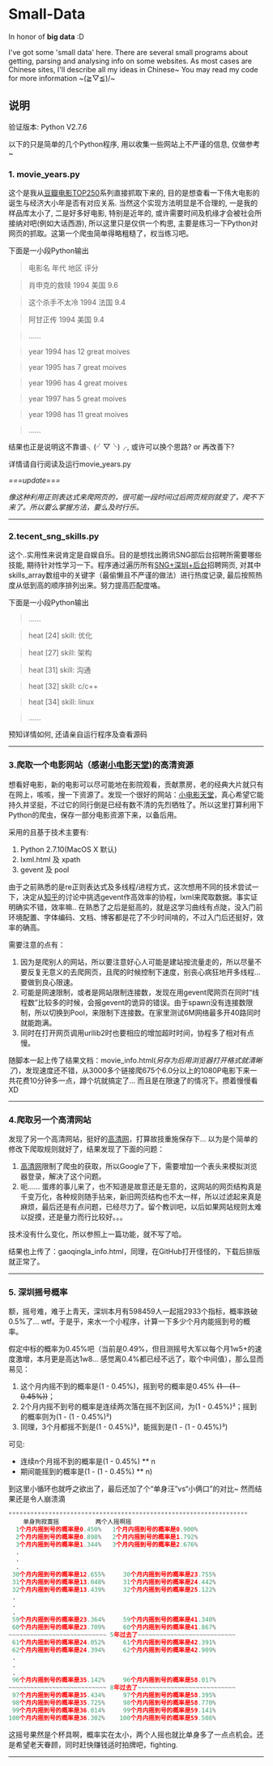# Small-Data
In honor of **big data** :D

I've got some 'small data' here. There are several small programs about getting, parsing and analysing info on some websites. As most cases are Chinese sites, I'll describe all my ideas in Chinese~ You may read my code for more information ~\(≧▽≦)/~

## 说明
验证版本: Python V2.7.6

以下的只是简单的几个Python程序, 用以收集一些网站上不严谨的信息, 仅做参考~

### 1. movie_years.py
这个是我从[豆瓣电影TOP250](http://movie.douban.com/top250?start=0&filter=&type=)系列直接抓取下来的, 目的是想查看一下伟大电影的诞生与经济大小年是否有对应关系. 当然这个实现方法明显是不合理的, 一是我的样品库太小了, 二是好多好电影, 特别是近年的, 或许需要时间及机缘才会被社会所接纳对吧(例如大话西游), 所以这里只是仅供一个构思, 主要是练习一下Python对网页的抓取。这第一个爬虫简单得略粗糙了，权当练习吧。

下面是一小段Python输出

> 电影名   年代   地区   评分

> 肖申克的救赎   1994   美国   9.6

> 这个杀手不太冷   1994   法国   9.4

> 阿甘正传   1994   美国   9.4

> ......

> year 1994 has 12 great moives

> year 1995 has 7 great moives

> year 1996 has 4 great moives

> year 1997 has 5 great moives

> year 1998 has 11 great moives

> ......




结果也正是说明这不靠谱╮(╯▽╰)╭, 或许可以换个思路? or 再改善下?

详情请自行阅读及运行movie_years.py

*===update===*

*像这种利用正则表达式来爬网页的，很可能一段时间过后网页规则就变了，爬不下来了。所以要么掌握方法，要么及时行乐。*

---

### 2.tecent_sng_skills.py
这个..实用性来说肯定是自娱自乐。目的是想找出腾讯SNG部后台招聘所需要哪些技能, 期待针对性学习一下。程序通过遍历所有[SNG+深圳+后台](http://hr.tencent.com/position.php?keywords=SNG+%E5%90%8E%E5%8F%B0&lid=2218&tid=0)招聘网页, 对其中skills_array数组中的关键字（最偷懒且不严谨的做法）进行热度记录, 最后按照热度从低到高的顺序排列出来。努力提高匹配度咯。

下面是一小段Python输出

> ......

> heat [24]	 skill: 优化

> heat [27]	 skill: 架构

> heat [31]	 skill: 沟通

> heat [32]	 skill: c/c++

> heat [34]	 skill: linux

> ......

预知详情如何, 还请亲自运行程序及查看源码

---

### 3.爬取一个电影网站（感谢[小电影天堂](http://www.xdytt.com))的高清资源
想看好电影，新的电影可以尽可能地在影院观看，贡献票房，老的经典大片就只有在网上，咳咳，搜一下资源了。发现一个很好的网站：[小电影天堂](http://www.xdytt.com)，真心希望它能持久并坚挺，不过它的同行倒是已经有数不清的先烈牺牲了。所以这里打算利用下Python的爬虫，保存一部分电影资源下来，以备后用。

采用的且基于技术主要有:

1. Python 2.7.10(MacOS X 默认)
2. lxml.html 及 xpath
3. gevent 及 pool

由于之前熟悉的是re正则表达式及多线程/进程方式，这次想用不同的技术尝试一下，决定从[知乎](http://www.zhihu.com/question/24590883)的讨论中挑选gevent作高效率的协程，lxml来爬取数据。事实证明确实不错，效率嘛.. 在熟悉了之后是挺高的，就是这学习曲线有点陡，没入门前环境配置、字体编码、文档、博客都是花了不少时间啃的，不过入门后还挺好，效率的确高。

需要注意的点有：

1. 因为是爬别人的网站，所以要注意好心人可能是建站按流量走的，所以尽量不要反复无意义的去爬网页，且爬的时候控制下速度，别丧心病狂地开多线程... 要做到良心限速。
2. 可能是网速限制，或者是网站限制连接数，发现在用gevent爬网页在同时“线程数”比较多的时候，会报gevent的诡异的错误。由于spawn没有连接数限制，所以切换到Pool，来限制下连接数。在家里测试6M网络最多开40路同时就能跑满。
3. 同时在打开网页调用urllib2时也要相应的增加超时时间，协程多了相对有点慢。

随脚本一起上传了结果文档：movie_info.html(*另存为后用浏览器打开格式就清晰了*)，发现速度还不错，从3000多个链接爬675个6.0分以上的1080P电影下来一共花费10分钟多一点，蹲个坑就搞定了... 而且是在限速了的情况下。攒着慢慢看 XD

---

### 4.爬取另一个高清网站
发现了另一个高清网站，挺好的[高清网](http://gaoqing.la)，打算故技重施保存下... 以为是个简单的修改下爬取规则就好了，结果发现了下面的问题：

1. [高清网](http://gaoqing.la)限制了爬虫的获取，所以Google了下，需要增加一个表头来模拟浏览器登录，解决了这个问题。
2. 呃...... 蛋疼的事儿来了，也不知道是故意还是无意的，这网站的网页结构真是千变万化，各种规则随手拈来，新旧网页结构也不太一样，所以过滤起来真是麻烦，最后还是有点问题，已经尽力了。留个教训吧，以后如果网站规则太难以捉摸，还是量力而行比较好。。。

技术没有什么变化，所以参照上一篇功能，就不写了哈。

结果也上传了：gaoqingla_info.html，同理，在GitHub打开怪怪的，下载后排版就正常了。

---

### 5. 深圳摇号概率

额，摇号难，难于上青天，深圳本月有598459人一起摇2933个指标，概率跌破0.5%了... wtf。于是乎，来水一个小程序，计算一下多少个月内能摇到号的概率。

假定中标的概率为0.45%吧（当前是0.49%，但目测摇号大军以每个月1w5+的速度激增，本月更是高达1w8... 感觉离0.4%都已经不远了，取个中间值），那么显而易见：

1. 这个月内摇不到的概率是(1 - 0.45%)，摇到号的概率是0.45% ~~(1 - (1 - 0.45%))~~；
2. 2个月内摇不到号的概率是连续两次落在摇不到区间，为(1 - 0.45%)²；摇到的概率则为(1 - (1 - 0.45%)²)
3. 同理，3个月都摇不到是(1 - 0.45%)³，能摇到是(1 - (1 - 0.45%)³)

可见:

- 连续n个月摇不到的概率是(1 - 0.45%) ** n
- 期间能摇到的概率是(1 - (1 - 0.45%) ** n)


到这里小循环也就呼之欲出了，最后还加了个“单身汪”vs“小俩口”的对比~ 然而结果还是令人崩溃滴

```python
******************************************************************
    单身狗寂寞摇          两个人摇啊摇
  1个月内摇到号的概率是0.450%   1个月内摇到号的概率是0.900%
  2个月内摇到号的概率是0.898%   2个月内摇到号的概率是1.792%
  3个月内摇到号的概率是1.344%   3个月内摇到号的概率是2.676%
  .
  .
  .
 30个月内摇到号的概率是12.655%     30个月内摇到号的概率是23.755%
 31个月内摇到号的概率是13.048%     31个月内摇到号的概率是24.442%
 32个月内摇到号的概率是13.439%     32个月内摇到号的概率是25.122%
 .
 .
 .
 59个月内摇到号的概率是23.364%     59个月内摇到号的概率是41.340%
 60个月内摇到号的概率是23.709%     60个月内摇到号的概率是41.867%
~~~~~~~~~~~~~~~~~~~~~~~~~~~ 5年过去了~~~~~~~~~~~~~~~~~~~~~~~~~~~
 61个月内摇到号的概率是24.052%     61个月内摇到号的概率是42.391%
 62个月内摇到号的概率是24.394%     62个月内摇到号的概率是42.909%
 .
 .
 .
 96个月内摇到号的概率是35.142%     96个月内摇到号的概率是58.017%
~~~~~~~~~~~~~~~~~~~~~~~~~~~ 8年过去了~~~~~~~~~~~~~~~~~~~~~~~~~~~
 97个月内摇到号的概率是35.434%     97个月内摇到号的概率是58.395%
 98个月内摇到号的概率是35.725%     98个月内摇到号的概率是58.770%
 99个月内摇到号的概率是36.014%     99个月内摇到号的概率是59.141%
100个月内摇到号的概率是36.302%    100个月内摇到号的概率是59.508%
```

这摇号果然是个杯具啊，概率实在太小，两个人摇也就比单身多了一点点机会。还是希望老天眷顾，同时赶快赚钱适时拍牌吧，fighting.

---

